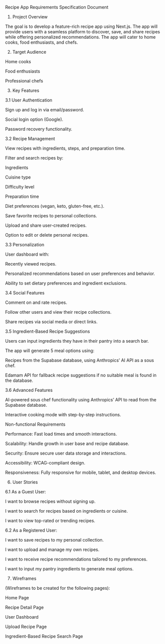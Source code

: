 Recipe App Requirements Specification Document

1. Project Overview

The goal is to develop a feature-rich recipe app using Next.js. The app will provide users with a seamless platform to discover, save, and share recipes while offering personalized recommendations. The app will cater to home cooks, food enthusiasts, and chefs.

2. Target Audience

Home cooks

Food enthusiasts

Professional chefs

3. Key Features

3.1 User Authentication

Sign up and log in via email/password.

Social login option (Google).

Password recovery functionality.

3.2 Recipe Management

View recipes with ingredients, steps, and preparation time.

Filter and search recipes by:

Ingredients

Cuisine type

Difficulty level

Preparation time

Diet preferences (vegan, keto, gluten-free, etc.).

Save favorite recipes to personal collections.

Upload and share user-created recipes.

Option to edit or delete personal recipes.

3.3 Personalization

User dashboard with:

Recently viewed recipes.

Personalized recommendations based on user preferences and behavior.

Ability to set dietary preferences and ingredient exclusions.

3.4 Social Features

Comment on and rate recipes.

Follow other users and view their recipe collections.

Share recipes via social media or direct links.

3.5 Ingredient-Based Recipe Suggestions

Users can input ingredients they have in their pantry into a search bar.

The app will generate 5 meal options using:

Recipes from the Supabase database, using Anthropics’ AI API as a sous chef.

Edamam API for fallback recipe suggestions if no suitable meal is found in the database.

3.6 Advanced Features

AI-powered sous chef functionality using Anthropics’ API to read from the Supabase database.

Interactive cooking mode with step-by-step instructions.

Non-functional Requirements

Performance: Fast load times and smooth interactions.

Scalability: Handle growth in user base and recipe database.

Security: Ensure secure user data storage and interactions.

Accessibility: WCAG-compliant design.

Responsiveness: Fully responsive for mobile, tablet, and desktop devices.

6. User Stories

6.1 As a Guest User:

I want to browse recipes without signing up.

I want to search for recipes based on ingredients or cuisine.

I want to view top-rated or trending recipes.

6.2 As a Registered User:

I want to save recipes to my personal collection.

I want to upload and manage my own recipes.

I want to receive recipe recommendations tailored to my preferences.

I want to input my pantry ingredients to generate meal options.

7. Wireframes

(Wireframes to be created for the following pages):

Home Page

Recipe Detail Page

User Dashboard

Upload Recipe Page

Ingredient-Based Recipe Search Page